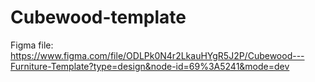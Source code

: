 # Cubewood-template

Figma file:
https://www.figma.com/file/ODLPk0N4r2LkauHYgR5J2P/Cubewood---Furniture-Template?type=design&node-id=69%3A5241&mode=dev
